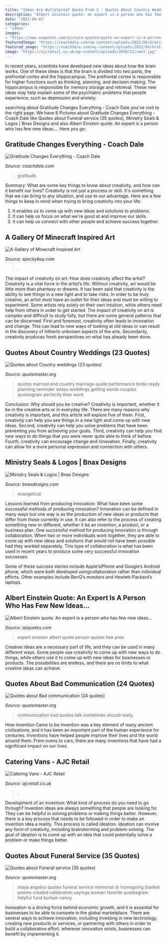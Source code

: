 ```yaml
---
title: "Ideas Are Bulletproof Quote From V : Quotes About Country Weddings (23 Quotes)"
description: "Albert einstein quote: an expert is a person who has few new ideas..."
date: "2023-09-01"
categories:
- "ideas"
images:
- "https://www.azquotes.com/picture-quotes/quote-an-expert-is-a-person-who-has-few-new-ideas-a-beginner-is-a-person-with-many-albert-einstein-126-96-08.jpg"
featuredImage: "https://coachdale.com/wp-content/uploads/2021/04/Gratitude-changes-everything-website--multicrop__l--800w.png"
featured_image: "https://coachdale.com/wp-content/uploads/2021/04/Gratitude-changes-everything-website--multicrop__l--800w.png"
image: "https://ajcretail.co.uk/wp-content/uploads/2018/12/van3.jpg"
---
```



In recent years, scientists have developed new ideas about how the brain works. One of these ideas is that the brain is divided into two parts, the prefrontal cortex and the hippocampus. The prefrontal cortex is responsible for higher functions such as thinking, planning, and decision making. The hippocampus is responsible for memory storage and retrieval. These new ideas may help explain some of the psychiatric problems that people experience, such as depression and anxiety.

	

		
searching about Gratitude Changes Everything - Coach Dale you've visit to the right page. We have 8 Pictures about Gratitude Changes Everything - Coach Dale like Quotes about Funeral service (35 quotes), Ministry Seals &amp; Logos | Bnax Designs and also Albert Einstein quote: An expert is a person who has few new ideas.... Here you go:
		
    
## Gratitude Changes Everything - Coach Dale

<img loading=lazy src="https://coachdale.com/wp-content/uploads/2021/04/Gratitude-changes-everything-website--multicrop__l--800w.png" onerror="this.onerror=null;this.src='https://tse4.mm.bing.net/th?id=OIP.YwA4JlfWmTVgJpYrrDXPfQHaE7&amp;pid=15.1';" alt="Gratitude Changes Everything - Coach Dale">

_Source: coachdale.com_

>gratitude. 

	

Summary: What are some key things to know about creativity, and how can it benefit our lives?
Creativity is not just a process or skill. It's something that we can bring to any situation, and use to our advantage. Here are a few things to keep in mind when trying to bring creativity into your life:
1. It enables us to come up with new ideas and solutions to problems.
2. It can help us focus on what we're good at and improve our skills.
3. It can help us connect with other people and achieve success together.

    
## A Gallery Of Minecraft Inspired Art

<img loading=lazy src="https://speckyboy.com/wp-content/uploads/2013/03/CMAP-26.jpg" onerror="this.onerror=null;this.src='https://tse3.mm.bing.net/th?id=OIP.N6AJBQ_csBBiQ-NHrS8trAHaEK&amp;pid=15.1';" alt="A Gallery of Minecraft Inspired Art">

_Source: speckyboy.com_

>. 

	

The impact of creativity on art: How does creativity affect the artist?
Creativity is a vital force in the artist’s life. Without creativity, art would be little more than phantasy or dreams. It has been said that creativity is the ability to see things in a new light and to take risks. In order to be truly creative, an artist must have an outlet for their ideas and must be willing to experiment. Some artists rely solely on their own intuition, while others need help from others in order to get started. The impact of creativity on art is complex and difficult to study fully, but there are some general patterns that can be discerned. First and foremost, creativity often leads to innovation and change. This can lead to new ways of looking at old ideas or can result in the discovery of hitherto unknown aspects of the arts. Secondarily, creativity produces fresh perspectives on what has already been done.

    
## Quotes About Country Weddings (23 Quotes)

<img loading=lazy src="http://www.quotemaster.org/images/b2/b25a2a2790e3c27fa5b32b532a59c4ea.jpeg" onerror="this.onerror=null;this.src='https://tse2.mm.bing.net/th?id=OIP.L4QQc1xTHo-PiVPigtdoAgHaKs&amp;pid=15.1';" alt="Quotes about Country weddings (23 quotes)">

_Source: quotemaster.org_

>quotes married end country marriage quote performance bride ready planning reminder stress weddings getting words couples quotesgram perfectly then went. 

	

Conclusion: Why should you be creative?
Creativity is important, whether it be in the creative arts or in everyday life. There are many reasons why creativity is important, and this article will explore five of them. First, creativity can help you see things in a new light and come up with new ideas. Second, creativity can help you solve problems that have been preventing you from achieving your goals. Third, creativity can help you find new ways to do things that you were never quite able to think of before. Fourth, creativity can encourage change and innovation. Finally, creativity can allow for a more personal expression and connection with others.

    
## Ministry Seals &amp; Logos | Bnax Designs

<img loading=lazy src="https://www.bnaxdesigns.com/wp-content/uploads/2018/11/Thy-Kingdom-Come-Evangelical-Ministry-1024x723.png" onerror="this.onerror=null;this.src='https://tse2.mm.bing.net/th?id=OIP.jFH9Z3pb0JF-dp8qLIZB6AHaFO&amp;pid=15.1';" alt="Ministry Seals &amp; Logos | Bnax Designs">

_Source: bnaxdesigns.com_

>evangelical. 

	

Lessons learned from producing innovation: What have been some successful methods of producing innovation?
Innovation can be defined in many ways but one way is as the production of new ideas or products that differ from those currently in use. It can also refer to the process of creating something new or different, whether it be an invention, a product, or a business plan.
One successful method for producing innovation is through collaboration. When two or more individuals work together, they are able to come up with new ideas and solutions that would not have been possible had they worked separately. This type of collaboration is what has been used in recent years to produce some very successful innovation successes.

Some of these success stories include Apple’siPhone and Google’s Android phone, which were both developed usingcollaboration rather than individual efforts. Other examples include BenQ’s monitors and Hewlett-Packard’s laptops.

    
## Albert Einstein Quote: An Expert Is A Person Who Has Few New Ideas...

<img loading=lazy src="https://www.azquotes.com/picture-quotes/quote-an-expert-is-a-person-who-has-few-new-ideas-a-beginner-is-a-person-with-many-albert-einstein-126-96-08.jpg" onerror="this.onerror=null;this.src='https://tse3.mm.bing.net/th?id=OIP.Xa2KHo1EcfycB6sTf7ogYwHaDf&amp;pid=15.1';" alt="Albert Einstein quote: An expert is a person who has few new ideas...">

_Source: azquotes.com_

>expert einstein albert quote person quotes few prev. 

	

Creative ideas are a necessary part of life, and they can be used in many different ways. Some people use creativity to come up with new ways to do things, while others use it to come up with new ideas for businesses or products. The possibilities are endless, and there are no limits to what creative ideas can achieve.

    
## Quotes About Bad Communication (24 Quotes)

<img loading=lazy src="http://www.quotemaster.org/images/cd/cd0340dfdbe4b84474112cfa3eff9bbf.jpg" onerror="this.onerror=null;this.src='https://tse3.mm.bing.net/th?id=OIP.ud4WmOnOX4EdbcFOczAXpQHaF7&amp;pid=15.1';" alt="Quotes about Bad communication (24 quotes)">

_Source: quotemaster.org_

>communication bad quotes talk sometimes should really. 

	

How Invention Came to be
Invention was a key element of many ancient civilizations, and it has been an important part of the human experience for centuries. Inventions have helped people improve their lives and the world around them. From ovens to cars, there are many inventions that have had a significant impact on our lives.

    
## Catering Vans - AJC Retail

<img loading=lazy src="https://ajcretail.co.uk/wp-content/uploads/2018/12/van3.jpg" onerror="this.onerror=null;this.src='https://tse2.mm.bing.net/th?id=OIP.0ZvKt-ZA2s6b3pNHw3xoYQHaE8&amp;pid=15.1';" alt="Catering Vans - AJC Retail">

_Source: ajcretail.co.uk_

>. 

	

Development of an Invention: What kind of process do you need to go through?
Invention ideas are always something that people are looking for. They can be helpful in solving problems or making things better. However, there is a key process that needs to be followed in order to make an invention idea a reality. This process is called ideation. Ideation can involve any form of creativity, including brainstorming and problem-solving. The goal of ideation is to come up with an idea that could potentially solve a problem or make things better.

    
## Quotes About Funeral Service (35 Quotes)

<img loading=lazy src="http://www.quotemaster.org/images/0a/0a8a4357802e24686b6e69aae1abe9f3.jpeg" onerror="this.onerror=null;this.src='https://tse1.mm.bing.net/th?id=OIP.zrhcMgFNwRwfYqn3T-O6ggHaJ0&amp;pid=15.1';" alt="Quotes about Funeral service (35 quotes)">

_Source: quotemaster.org_

>maya angelou quotes funeral service memorial dr homegoing blanket poems created celebration sayings woman favorite quotesgram helpful fund burban nancy. 

	

Innovation is a driving force behind economic growth, and it is essential for businesses to be able to compete in the global marketplace. There are several ways to achieve innovation, including investing in new technology, creating new products or services, or partnering with others in order to build a collaborative effort. wherever innovation exists, businesses can benefit by implementing it.

